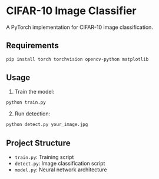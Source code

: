 # CIFAR-10 Image Classifier

A PyTorch implementation for CIFAR-10 image classification.

## Requirements
```bash
pip install torch torchvision opencv-python matplotlib
```

## Usage
1. Train the model:
```bash
python train.py
```

2. Run detection:
```bash
python detect.py your_image.jpg
```

## Project Structure
- `train.py`: Training script
- `detect.py`: Image classification script
- `model.py`: Neural network architecture
